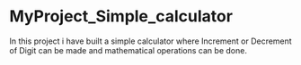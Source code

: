 # MyProject_Simple_calculator
In this project i have built a simple calculator where Increment or Decrement of Digit can be made and mathematical operations can be done. 
